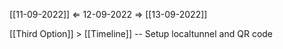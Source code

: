 [[11-09-2022]] $\Leftarrow$ 12-09-2022 $\Rightarrow$ [[13-09-2022]]

[[Third Option]] > [[Timeline]] -- Setup localtunnel and QR code